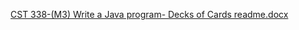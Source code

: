 [CST 338-(M3) Write a Java program- Decks of Cards readme.docx](https://github.com/RobertoAArevalo/338DeckOfCardsScoville/files/8321194/CST.338-.M3.Write.a.Java.program-.Decks.of.Cards.readme.docx)
